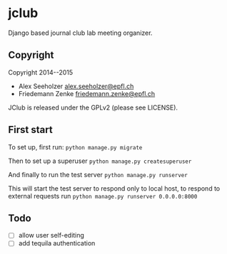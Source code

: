 # jclub

Django based journal club lab meeting organizer.


## Copyright 

Copyright 2014--2015
* Alex Seeholzer <alex.seeholzer@epfl.ch>
* Friedemann Zenke <friedemann.zenke@epfl.ch>

JClub is released under the GPLv2 (please see LICENSE).


## First start

To set up, first run:
`python manage.py migrate`

Then to set up a superuser
`python manage.py createsuperuser`

And finally to run the test server 
`python manage.py runserver`

This will start the test server to respond only to local host, 
to respond to external requests run
`python manage.py runserver 0.0.0.0:8000`


##  Todo
- [ ] allow user self-editing
- [ ] add tequila authentication
